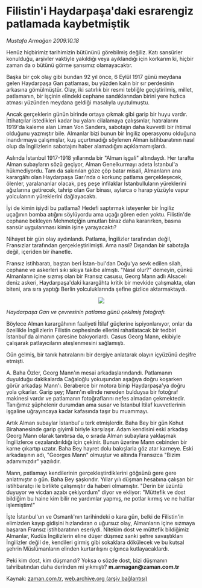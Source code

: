 # Filistin'i Haydarpaşa'daki esrarengiz patlamada kaybetmiştik

*Mustafa Armağan 2009.10.18*

<tr><td class="metin" colspan="2" style="padding-top: 20px; padding-left: 5px; ">Henüz hiçbirimiz tarihimizin bütününü görebilmiş değiliz. Katı sansürler konulduğu, arşivler vaktiyle yakıldığı veya ayıklandığı için korkarım ki, hiçbir zaman da o bütünü görme şansımız olamayacaktır.</td></tr><tr><td class="metin" colspan="2" style="padding-top: 20px; padding-left: 5px; "><p>Başka bir çok olay gibi bundan 92 yıl önce, 6 Eylül 1917 günü meydana gelen Haydarpaşa Garı patlaması, bu yüzden kalın bir sır perdesinin arkasına gömülmüştür. Olay, iki satırlık bir resmi tebliğle geçiştirilmiş, millet, patlamanın, bir işçinin elindeki cephane sandıklarından birini yere hızlıca atması yüzünden meydana geldiği masalıyla uyutulmuştu.
<p>Ancak gerçeklerin günün birinde ortaya çıkmak gibi garip bir huyu vardır. İttihatçılar istedikleri kadar bu yalanı cilalamaya çalışsınlar, hatıralarını 1919'da kaleme alan Liman Von Sanders, sabotajın daha kuvvetli bir ihtimal olduğunu yazmıştır bile. Almanlar bizi bunun bir İngiliz operasyonu olduğuna inandırmaya çalışmışlar, kuş uçurtmadığı söylenen Alman istihbaratının nasıl olup da İngilizlerin sabotajını haber alamadığını açıklamamışlardı.
<p>Aslında İstanbul 1917-1918 yıllarında bir "Alman işgali" altındaydı. Her tarafta Alman subayların sözü geçiyor, Alman Genelkurmayı adeta İstanbul'a hükmediyordu. Tam da sakınılan göze çöp batar misali, Almanların ana karargâhı olan Haydarpaşa Garı'nda o korkunç patlama gerçekleşecek, ölenler, yaralananlar olacak, peş peşe infilaklar İstanbulluların yüreklerini ağızlarına getirecek, tahrip olan Gar binası, aylarca o harap yüzüyle vapur yolcularının yüreklerini dağlayacaktı.
<p>İyi de kimin işiydi bu patlama? Hedefi saptırmak isteyenler bir İngiliz uçağının bomba atığını söylüyordu ama uçağı gören eden yoktu. Filistin'de cephane bekleyen Mehmetçiğin umutları biraz daha kararırken, basına sansür uygulanması kimin işine yarayacaktı?
<p>Nihayet bir gün olay aydınlandı. Patlama, İngilizler tarafından değil, Fransızlar tarafından gerçekleştirilmişti. Ama nasıl? Dışarıdan bir sabotajla değil, içeriden bir ihanetle.
<p>Fransız istihbaratı, baştan beri İstan-bul'dan Doğu'ya sevk edilen silah, cephane ve askerleri sıkı sıkıya takibe almıştı. "Nasıl olur?" demeyin, çünkü Almanların içine sızmış olan bir Fransız casusu, Georg Mann adlı Alsacelı deniz askeri, Haydarpaşa'daki karargâhta kritik bir mevkide çalışmakta, olan biteni, ara sıra yaptığı Berlin yolculuklarında şefine gizlice aktarmaktaydı.
<p><p align="center"><img src="http://web.archive.org/web/20100109101338im_/http://medya.zaman.com.tr/2009/10/18/armagan01.jpg"/>
<p><i>Haydarpaşa Garı ve çevresinin patlama günü çekilmiş fotoğrafı.</i>
<p>Böylece Alman karargâhının faaliyeti İtilaf güçlerine ispiyonlanıyor, onlar da özellikle İngilizlerin Filistin cephesinde ellerini rahatlatacak bir tedbiri İstanbul'da almanın çaresine bakıyorlardı. Casus Georg Mann, ekibiyle çalışarak patlayıcıların ateşlenmesini sağlamıştı.
<p>Gün gelmiş, bir tanık hatıralarını bir dergiye anlatarak olayın içyüzünü deşifre etmişti.
<p>A. Baha Özler, Georg Mann'ın mesai arkadaşlarındandı. Patlamanın duyulduğu dakikalarda Cağaloğlu yokuşundan aşağıya doğru koşarken görür arkadaşı Mann'ı. Beraberce bir motora binip Haydarpaşa'ya doğru yola çıkarlar. Garip şey; Mann'ın elinde nereden bulduysa bir fotoğraf makinesi vardır ve patlamanın fotoğraflarını nefes almadan çekmektedir. Tanığımız şüphelenir durumdan ama susar ve İstanbul İtilaf kuvvetlerinin işgaline uğrayıncaya kadar kafasında taşır bu muammayı.
<p>Artık Alman subaylar İstanbul'u terk etmişlerdir. Baha Bey bir gün Kohut Birahanesinde garip giyimli biriyle karşılaşır. Adam kendisini eski arkadaşı Georg Mann olarak tanıtırsa da, o sırada Alman subaylara yaklaşmak İngilizlerce cezalandırıldığı için çekinir. Bunun üzerine Mann cebinden bir karne çıkartıp uzatır. Baha Bey hayret dolu bakışlarla göz atar karneye. Eski arkadaşının adı, "Georges Mann" olmuştur ve altında Fransızca "Bizim adamımızdır" yazılıdır.
<p>Mann, patlamayı kendilerinin gerçekleştirdiklerini göğsünü gere gere anlatmıştır o gün. Baha Bey şaşkındır. Yıllar yılı düşman hesabına çalışan bir istihbaratçı ile birlikte çalışmıştır da haberi olmamıştır. "Derin bir üzüntü duyuyor ve vicdan azabı çekiyordum" diyor ve ekliyor: "Müttefik ve dost bildiğim bu haine kim bilir ne yardımlar yapmış, ne potlar kırmış ve ne haltlar işlemiştim!"
<p>İşte İstanbul'un ve Osmanlı'nın tarihindeki o kara gün, belki de Filistin'in elimizden kayıp gidişini hızlandıran o uğursuz olay, Almanların içine sızmaya başaran Fransız istihbaratının eseriydi. Nitekim dost ve müttefik bildiğimiz Almanlar, Kudüs İngilizlerin eline düşer düşmez sanki şehre savaştıkları İngilizler değil de, kendileri girmiş gibi sokaklara dökülecek ve bu kutsal şehrin Müslümanların elinden kurtarılışını çılgınca kutlayacaklardı.
<p>Peki kim dost, kim düşmandı? Yoksa o sözde dost, bizi düşmanın tahribatından daha derinden mi yıkmıştı? <b>m.armagan@zaman.com.tr </b> <br/></p></p></p></p></p></p></p></p></p></p></p></p></p></p></p></p></td></tr>

Kaynak: [zaman.com.tr](http://zaman.com.tr/yazar.do?yazino=904609), [web.archive.org (arşiv bağlantısı)](http://web.archive.org/web/20100109101338/http://www.zaman.com.tr:80/yazar.do?yazino=904609)
